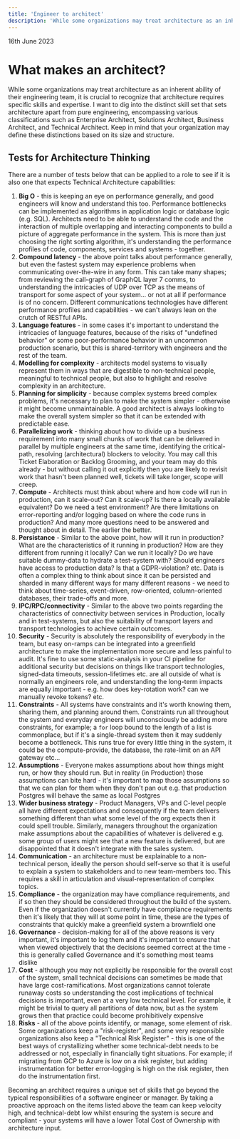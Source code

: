 ```yaml
---
title: 'Engineer to architect'
description: 'While some organizations may treat architecture as an inherent ability of their engineering team, it is crucial to recognize that architecture requires specific skills and expertise.'
---
```


16th June 2023

# What makes an architect?

While some organizations may treat architecture as an inherent ability of their engineering team, it is crucial to recognize that architecture requires specific skills and expertise. I want to dig into the distinct skill set that sets architecture apart from pure engineering, encompassing various classifications such as Enterprise Architect, Solutions Architect, Business Architect, and Technical Architect. Keep in mind that your organization may define these distinctions based on its size and structure.

## Tests for Architecture Thinking
There are a number of tests below that can be applied to a role to see if it is also one that expects Technical Architecture capabilities:

1. **Big O** - this is keeping an eye on performance generally, and good engineers will know and understand this too. Performance bottlenecks can be implemented as algorithms in application logic or database logic (e.g. SQL). Architects need to be able to understand the code and the interaction of multiple overlapping and interacting components to build a picture of aggregate performance in the system. This is more than just choosing the right sorting algorithm, it's understanding the performance profiles of code, components, services and systems - together.
1. **Compound latency** - the above point talks about performance generally, but even the fastest system may experience problems when communicating over-the-wire in any form. This can take many shapes; from reviewing the call-graph of GraphQL layer 7 comms, to understanding the intricacies of UDP over TCP as the means of transport for some aspect of your system... or not at all if performance is of no concern. Different communications technologies have different performance profiles and capabilities - we can't always lean on the crutch of RESTful APIs.
1. **Language features** - in some cases it's important to understand the intricacies of language features, because of the risks of "undefined behavior" or some poor-performance behavior in an uncommon production scenario, but this is shared-territory with engineers and the rest of the team.
1. **Modelling for complexity** - architects model systems to visually represent them in ways that are digestible to non-technical people, meaningful to technical people, but also to highlight and resolve complexity in an architecture.
1. **Planning for simplicity** - because complex systems breed complex problems, it's necessary to plan to make the system simpler - otherwise it might become unmaintainable. A good architect is always looking to make the overall system simpler so that it can be extended with predictable ease.
1. **Parallelizing work** - thinking about how to divide up a business requirement into many small chunks of work that can be delivered in parallel by multiple engineers at the same time, identifying the critical-path, resolving (architectural) blockers to velocity. You may call this Ticket Elaboration or Backlog Grooming, and your team may do this already - but without calling it out explicitly then you are likely to revisit work that hasn't been planned well, tickets will take longer, scope will creep.
1. **Compute** - Architects must think about where and how code will run in production, can it scale-out? Can it scale-up? Is there a locally available equivalent? Do we need a test environment? Are there limitations on error-reporting and/or logging based on where the code runs in production? And many more questions need to be answered and thought about in detail. The earlier the better.
1. **Persistance** - Similar to the above point, how will it run in production? What are the characteristics of it running in production? How are they different from running it locally? Can we run it locally? Do we have suitable dummy-data to hydrate a test-system with? Should engineers have access to production data? Is that a GDPR-violation? etc. Data is often a complex thing to think about since it can be persisted and sharded in many different ways for many different reasons - we need to think about time-series, event-driven, row-oriented, column-oriented databases, their trade-offs and more.
1. **IPC/RPC/connectivity** - Similar to the above two points regarding the characteristics of connectivity between services in Production, locally and in test-systems, but also the suitability of transport layers and transport technologies to achieve certain outcomes.
1. **Security** - Security is absolutely the responsibility of everybody in the team, but easy on-ramps can be integrated into a greenfield architecture to make the implementation more secure and less painful to audit. It's fine to use some static-analysis in your CI pipeline for additional security but decisions on things like transport technologies, signed-data timeouts, session-lifetimes etc. are all outside of what is normally an engineers role, and understanding the long-term impacts are equally important - e.g. how does key-rotation work? can we manually revoke tokens? etc.
1. **Constraints** - All systems have constraints and it's worth knowing them, sharing them, and planning around them. Constraints run all throughout the system and everyday engineers will unconsciously be adding more constraints, for example; a `for` loop bound to the length of a list is commonplace, but if it's a single-thread system then it may suddenly become a bottleneck. This runs true for every little thing in the system, it could be the compute-provide, the database, the rate-limit on an API gateway etc...
1. **Assumptions** - Everyone makes assumptions about how things might run, or how they should run. But in reality (in Production) those assumptions can bite hard - it's important to map those assumptions so that we can plan for them when they don't pan out e.g. that production Postgres will behave the same as local Postgres
1. **Wider business strategy** - Product Managers, VPs and C-level people all have different expectations and consequently if the team delivers something different than what some level of the org expects then it could spell trouble. Similarly, managers throughout the organization make assumptions about the capabilities of whatever is delivered e.g. some group of users might see that a new feature is delivered, but are disappointed that it doesn't integrate with the sales system.
1. **Communication** - an architecture must be explainable to a non-technical person, ideally the person should self-serve so that it is useful to explain a system to stakeholders and to new team-members too. This requires a skill in articulation and visual-representation of complex topics.
1. **Compliance** - the organization may have compliance requirements, and if so then they should be considered throughout the build of the system. Even if the organization doesn't currently have compliance requirements then it's likely that they will at some point in time, these are the types of constraints that quickly make a greenfield system a brownfield one
1. **Governance** - decision-making for all of the above reasons is very important, it's important to log them and it's important to ensure that when viewed objectively that the decisions seemed correct at the time - this is generally called Governance and it's something most teams dislike
1. **Cost** - although you may not explicitly be responsible for the overall cost of the system, small technical decisions can sometimes be made that have large cost-ramifications. Most organizations cannot tolerate runaway costs so understanding the cost implications of technical decisions is important, even at a very low technical level. For example, it might be trivial to query all partitions of data now, but as the system grows then that practice could become prohibitively expensive
1. **Risks** - all of the above points identify, or manage, some element of risk. Some organizations keep a "risk-register", and some very responsible organizations also keep a "Technical Risk Register" - this is one of the best ways of crystallizing whether some technical-debt needs to be addressed or not, especially in financially tight situations. For example; if migrating from GCP to Azure is low on a risk register, but adding instrumentation for better error-logging is high on the risk register, then do the instrumentation first.

Becoming an architect requires a unique set of skills that go beyond the typical responsibilities of a software engineer or manager. By taking a proactive approach on the items listed above the team can keep velocity high, and technical-debt low whilst ensuring the system is secure and compliant - your systems will have a lower Total Cost of Ownership with architecture input.